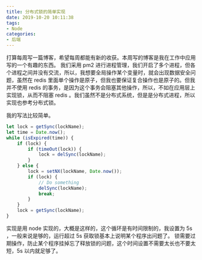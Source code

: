 ```yaml
---
title: 分布式锁的简单实现
date: 2019-10-20 10:11:38
tags:
- Node
categories:
- 后端
---
```


   打算每周写一篇博客，希望每周都能有新的收获。本周写的博客是我在工作中应用写的一个有趣的东西。
   我们采用 pm2 进行进程管理，我们开启了多个进程，但各个进程之间并没有交流，所以，我想要全局操作某个变量时，就会出现数据安全问题，虽然在 redis 里面单个操作是原子，但我也要保证复合操作也是原子的。但我并不使用 redis 的事务，是因为这个事务会阻塞其他操作，所以，不如在应用层上实现锁，从而不阻塞 redis 。我们虽然不是分布式系统，但是是分布式进程，所以实现也参考分布式锁。
   <!--more-->
   我的写法比较简单。
   ``` js
   let lock = getSync(lockName);
   let time = Date.now();
   while (isExpired(time)) {
       if (lock) {
           if (timeOut(lock)) {
               lock = delSync(lockName);
           }
       } else {
           lock = setNX(lockName, Date.now());
           if (lock) {
               // Do something
               delSync(lockName);
               break;
           }
       }
       lock = getSync(lockName);
   }
   ```
   实现是用 node 实现的，大概是这样的，这个循环是有时间限制的，我设置为 5s ，一般来说是够的，运行超过 5s 获取锁基本上说明某个程序出问题了。
   锁需要过期操作，防止某个程序挂掉忘了释放锁的问题，这个时间设置不需要太长也不要太短，5s 以内就足够了。
